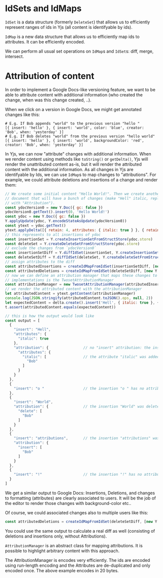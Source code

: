 # IdSets and IdMaps

`IdSet` is a data structure (formerly `DeleteSet`) that allows us to efficiently
represent ranges of ids in Yjs (all content is identifyable by ids).

`IdMap` is a new data structure that allows us to efficiently map ids to
attributes. It can be efficiently encoded.

We can perform all usual set operations on `IdMap`s and `IdSet`s: diff, merge,
intersect.

# Attribution of content

In order to implement a Google Docs-like versioning feature, we want to be able
to attribute content with additional information (who created the change,
when was this change created, ..).

When we click on a version in Google Docs, we might get annotated changes like
this:

```
# E.g. If Bob appends "world" to the previous version "hello "
[{ insert: 'hello' }, { insert: 'world', color: 'blue', creator: 'Bob', when: 'yesterday' }]
# E.g. If Bob deletes "world" from the previous version "hello world"
[{ insert: 'hello' }, { insert: 'world', backgroundColor: 'red', creator: 'Bob', when: 'yesterday' }]
```

In Yjs, we can now "attribute" changes with additional information. When we
render content using methods like `toString()` or `getDelta()`, Yjs will render
the unattributed content as-is, but it will render the attributed content with
the additional information. As all changes in Yjs are identifyable by Ids, we
can use `IdMap`s to map changes to "attributions". For example, we could
attribute deletions and insertions of a change and render them:

```js
// We create some initial content "Hello World!". Then we create another
// document that will have a bunch of changes (make "Hell" italic, replace "World"
// with "Attribution").
const ydocVersion0 = new Y.Doc({ gc: false })
ydocVersion0.getText().insert(0, 'Hello World!')
const ydoc = new Y.Doc({ gc: false })
Y.applyUpdate(ydoc, Y.encodeStateAsUpdate(ydocVersion0))
const ytext = ydoc.getText()
ytext.applyDelta([{ retain: 4, attributes: { italic: true } }, { retain: 2 }, { delete: 5 }, { insert: 'attributions' }])
// this represents to all insertions of ydoc
const insertionSet = Y.createInsertionSetFromStructStore(ydoc.store)
const deleteSet = Y.createDeleteSetFromStructStore(ydoc.store)
// exclude the changes from `ydocVersion0`
const insertionSetDiff = Y.diffIdSet(insertionSet, Y.createInsertionSetFromStructStore(ydocVersion0.store))
const deleteSetDiff = Y.diffIdSet(deleteSet, Y.createDeleteSetFromStructStore(ydocVersion0.store))
// assign attributes to the diff
const attributedInsertions = createIdMapFromIdSet(insertionSetDiff, [new Y.Attribution('insert', 'Bob')])
const attributedDeletions = createIdMapFromIdSet(deleteSetDiff, [new Y.Attribution('delete', 'Bob')])
// now we can define an attribution manager that maps these changes to output. One of the
// implementations is the TwosetAttributionManager
const attributionManager = new TwosetAttributionManager(attributedInsertions, attributedDeletions)
// we render the attributed content with the attributionManager
let attributedContent = ytext.getContent(attributionManager)
console.log(JSON.stringify(attributedContent.toJSON().ops, null, 2))
let expectedContent = delta.create().insert('Hell', { italic: true }, { attributes: { italic: ['Bob'] } }).insert('o ').insert('World', {}, { delete: ['Bob'] }).insert('attributions', {}, { insert: ['Bob'] }).insert('!')
t.assert(attributedContent.equals(expectedContent))

// this is how the output would look like
const output = [
  {
    "insert": "Hell",
    "attributes": {
      "italic": true
    },
    "attribution": {                // no "insert" attribution: the insertion "Hell" is not attributed to anyone
      "attributes": {
        "italic": [                 // the attribute "italic" was added by Bob
          "Bob"
        ]
      }
    }
  },
  {
    "insert": "o "                  // the insertion "o " has no attributions
  },
  {
    "insert": "World",
    "attribution": {                // the insertion "World" was deleted by Bob
      "delete": [
        "Bob"
      ]
    }
  },
  {
    "insert": "attributions",       // the insertion "attributions" was inserted by Bob
    "attribution": {
      "insert": [
        "Bob"
      ]
    }
  },
  {
    "insert": "!"                   // the insertion "!" has no attributions
  }
]
```

We get a similar output to Google Docs: Insertions, Deletions, and changes to
formatting (attributes) are clearly associated to users. It will be the job of
the editor to render those changes with background-color etc..

Of course, we could associated changes also to multiple users like this:

```js
const attributedDeletions = createIdMapFromIdSet(deleteSetDiff, [new Y.Attribution('insert', 'Bob'), new Y.Attribution('insert', 'OpenAI o3')])
```

You could use the same output to calculate a real diff as well (consisting of
deletions and insertions only, without Attributions). 

`AttributionManager` is an abstract class for mapping attributions. It is
possible to highlight arbitrary content with this approach. 

The AttributionManager is encodes very efficiently. The ids are encoded using
run-length encoding and the Attributes are de-duplicated and only encoded once.
The above example encodes in 20 bytes.

